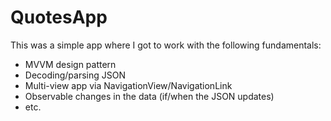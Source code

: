 # QuotesApp

This was a simple app where I got to work with the following fundamentals:

* MVVM design pattern
* Decoding/parsing JSON
* Multi-view app via NavigationView/NavigationLink
* Observable changes in the data (if/when the JSON updates)
* etc.
